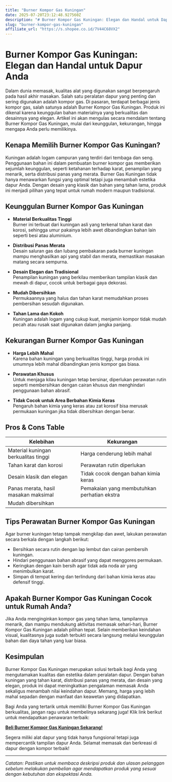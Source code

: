 ```yaml
---
title: "Burner Kompor Gas Kuningan"
date: 2025-07-20T23:12:48.927560Z
description: "# Burner Kompor Gas Kuningan: Elegan dan Handal untuk Dapur Anda..."
slug: "burner-kompor-gas-kuningan"
affiliate_url: "https://s.shopee.co.id/7V44C68VX2"
---
```

# Burner Kompor Gas Kuningan: Elegan dan Handal untuk Dapur Anda

Dalam dunia memasak, kualitas alat yang digunakan sangat berpengaruh pada hasil akhir masakan. Salah satu peralatan dapur yang penting dan sering digunakan adalah kompor gas. Di pasaran, terdapat berbagai jenis kompor gas, salah satunya adalah Burner Kompor Gas Kuningan. Produk ini dikenal karena keunggulan bahan materialnya yang berkualitas dan desainnya yang elegan. Artikel ini akan mengulas secara mendalam tentang Burner Kompor Gas Kuningan, mulai dari keunggulan, kekurangan, hingga mengapa Anda perlu memilikinya.

## Kenapa Memilih Burner Kompor Gas Kuningan?

Kuningan adalah logam campuran yang terdiri dari tembaga dan seng. Penggunaan bahan ini dalam pembuatan burner kompor gas memberikan sejumlah keunggulan, seperti ketahanan terhadap karat, penampilan yang menarik, serta distribusi panas yang merata. Burner Gas Kuningan tidak hanya menawarkan fungsi yang optimal tetapi juga menambah estetika dapur Anda. Dengan desain yang klasik dan bahan yang tahan lama, produk ini menjadi pilihan yang tepat untuk rumah modern maupun tradisional.

## Keunggulan Burner Kompor Gas Kuningan

- **Material Berkualitas Tinggi**  
  Burner ini terbuat dari kuningan asli yang terkenal tahan karat dan korosi, sehingga umur pakainya lebih awet dibandingkan bahan lain seperti besi atau aluminium.

- **Distribusi Panas Merata**  
  Desain saluran gas dan lubang pembakaran pada burner kuningan mampu menghasilkan api yang stabil dan merata, memastikan masakan matang secara sempurna.

- **Desain Elegan dan Tradisional**  
  Penampilan kuningan yang berkilau memberikan tampilan klasik dan mewah di dapur, cocok untuk berbagai gaya dekorasi.

- **Mudah Dibersihkan**  
  Permukaannya yang halus dan tahan karat memudahkan proses pembersihan sesudah digunakan.

- **Tahan Lama dan Kokoh**  
  Kuningan adalah logam yang cukup kuat, menjamin kompor tidak mudah pecah atau rusak saat digunakan dalam jangka panjang.

## Kekurangan Burner Kompor Gas Kuningan

- **Harga Lebih Mahal**  
  Karena bahan kuningan yang berkualitas tinggi, harga produk ini umumnya lebih mahal dibandingkan jenis kompor gas biasa.

- **Perawatan Khusus**  
  Untuk menjaga kilau kuningan tetap bersinar, diperlukan perawatan rutin seperti membersihkan dengan cairan khusus dan menghindari penggunaan bahan abrasif.

- **Tidak Cocok untuk Area Berbahan Kimia Keras**  
  Pengaruh bahan kimia yang keras atau zat korosif bisa merusak permukaan kuningan jika tidak dibersihkan dengan benar.

## Pros & Cons Table

| **Kelebihan**                     | **Kekurangan**                          |
|-----------------------------------|----------------------------------------|
| Material kuningan berkualitas tinggi | Harga cenderung lebih mahal          |
| Tahan karat dan korosi          | Perawatan rutin diperlukan           |
| Desain klasik dan elegan        | Tidak cocok dengan bahan kimia keras|
| Panas merata, hasil masakan maksimal | Pemakaian yang membutuhkan perhatian ekstra |
| Mudah dibersihkan              |                                     |

## Tips Perawatan Burner Kompor Gas Kuningan

Agar burner kuningan tetap tampak mengkilap dan awet, lakukan perawatan secara berkala dengan langkah berikut:
- Bersihkan secara rutin dengan lap lembut dan cairan pembersih kuningan.
- Hindari penggunaan bahan abrasif yang dapat menggores permukaan.
- Keringkan dengan kain bersih agar tidak ada noda air yang menimbulkan karat.
- Simpan di tempat kering dan terlindung dari bahan kimia keras atau defensif tinggi.

## Apakah Burner Kompor Gas Kuningan Cocok untuk Rumah Anda?

Jika Anda menginginkan kompor gas yang tahan lama, tampilannya menarik, dan mampu mendukung aktivitas memasak sehari-hari, Burner Kompor Gas Kuningan adalah pilihan tepat. Selain memberikan keindahan visual, kualitasnya juga sudah terbukti secara langsung melalui keunggulan bahan dan daya tahan yang luar biasa.

## Kesimpulan

Burner Kompor Gas Kuningan merupakan solusi terbaik bagi Anda yang mengutamakan kualitas dan estetika dalam peralatan dapur. Dengan bahan kuningan yang tahan karat, distribusi panas yang merata, dan desain yang elegan, produk ini dapat meningkatkan pengalaman memasak Anda sekaligus menambah nilai keindahan dapur. Memang, harga yang lebih mahal sepadan dengan manfaat dan keawetan yang didapatkan.

Bagi Anda yang tertarik untuk memiliki Burner Kompor Gas Kuningan berkualitas, jangan ragu untuk membelinya sekarang juga! Klik link berikut untuk mendapatkan penawaran terbaik:

[**Beli Burner Kompor Gas Kuningan Sekarang!**](https://s.shopee.co.id/7V44C68VX2) 

Segera miliki alat dapur yang tidak hanya fungsional tetapi juga mempercantik tampilan dapur Anda. Selamat memasak dan berkreasi di dapur dengan kompor terbaik!

---

*Catatan: Pastikan untuk membaca deskripsi produk dan ulasan pelanggan sebelum melakukan pembelian agar mendapatkan produk yang sesuai dengan kebutuhan dan ekspektasi Anda.*